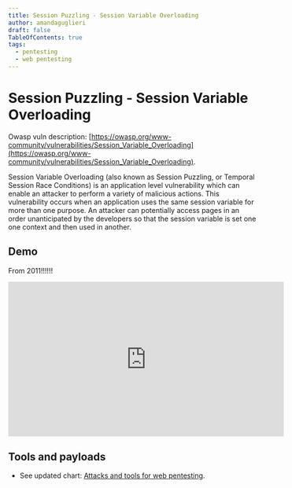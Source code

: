 ```yaml
---
title: Session Puzzling - Session Variable Overloading
author: amandaguglieri
draft: false
TableOfContents: true
tags:
  - pentesting
  - web pentesting
---
```


# Session Puzzling - Session Variable Overloading

Owasp vuln description: [https://owasp.org/www-community/vulnerabilities/Session_Variable_Overloading](https://owasp.org/www-community/vulnerabilities/Session_Variable_Overloading).

Session Variable Overloading (also known as Session Puzzling, or Temporal Session Race Conditions) is an application level vulnerability which can enable an attacker to perform a variety of malicious actions. This vulnerability occurs when an application uses the same session variable for more than one purpose. An attacker can potentially access pages in an order unanticipated by the developers so that the session variable is set one one context and then used in another.

## Demo

From 2011!!!!!!

<iframe width="560" height="315" src="https://www.youtube.com/embed/-DackF8HsIE" frameborder="0" allow="accelerometer; autoplay; encrypted-media; gyroscope; picture-in-picture" allowfullscreen></iframe>


## Tools and payloads 

- See updated chart: [Attacks and tools for web pentesting](web-exploitation.md).

